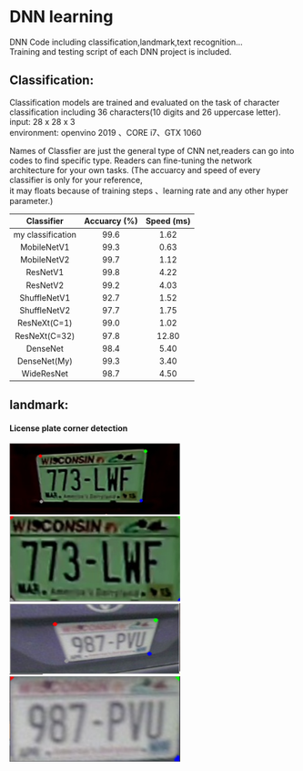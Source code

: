 # DNN learning

DNN Code including classification,landmark,text recognition...  
Training and testing script of each DNN project is included.

## Classification:
Classification models are trained and evaluated on the task of character classification including 36 characters(10 digits and 26 uppercase letter).  
input: 28 x 28 x 3  
environment: openvino 2019  、CORE i7、GTX 1060

Names of Classfier are just the general type of CNN net,readers can go into codes to find specific type.
Readers can fine-tuning the network architecture for your own tasks.
(The accuarcy and speed of every classifier is only for your reference,  
it may floats because of training steps 、learning rate and any other hyper parameter.)

|   Classifier   | Accuarcy (%)|  Speed (ms)|
|:------------:|:-------------------:|:-------------------:|
| my classification    |        99.6        |  1.62|
|    MobileNetV1   |        99.3        |  0.63|
|    MobileNetV2   |        99.7        |  1.12|
|   ResNetV1    |     99.8    |4.22|
|   ResNetV2    |     99.2    |4.03|
|  ShuffleNetV1  |     92.7    |    1.52|
|  ShuffleNetV2  |     97.7    |    1.75|
|  ResNeXt(C=1)  |     99.0    |    1.02|
|  ResNeXt(C=32)  |     97.8    |    12.80|
|  DenseNet  |     98.4    |    5.40|
|  DenseNet(My)  |     99.3    |    3.40|
|  WideResNet    |     98.7    |    4.50|

## landmark:

#### License plate corner detection
![](https://github.com/qzq2514/ImageForGithubMakdown/blob/master/DNNCode/landmark1.PNG)
![](https://github.com/qzq2514/ImageForGithubMakdown/blob/master/DNNCode/landmark2.PNG) 
![](https://github.com/qzq2514/ImageForGithubMakdown/blob/master/DNNCode/landmark3.PNG)
![](https://github.com/qzq2514/ImageForGithubMakdown/blob/master/DNNCode/landmark4.PNG) 



